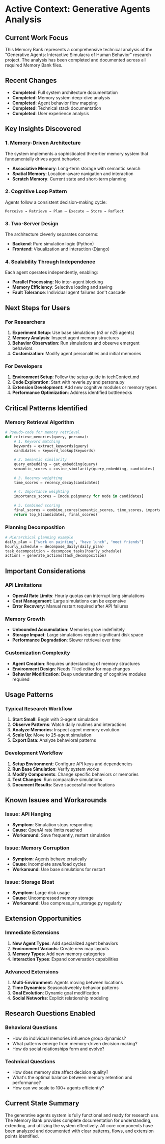 # Active Context: Generative Agents Analysis

## Current Work Focus
This Memory Bank represents a comprehensive technical analysis of the "Generative Agents: Interactive Simulacra of Human Behavior" research project. The analysis has been completed and documented across all required Memory Bank files.

## Recent Changes
- **Completed**: Full system architecture documentation
- **Completed**: Memory system deep-dive analysis
- **Completed**: Agent behavior flow mapping
- **Completed**: Technical stack documentation
- **Completed**: User experience analysis

## Key Insights Discovered

### 1. **Memory-Driven Architecture**
The system implements a sophisticated three-tier memory system that fundamentally drives agent behavior:
- **Associative Memory**: Long-term storage with semantic search
- **Spatial Memory**: Location-aware navigation and interaction
- **Scratch Memory**: Current state and short-term planning

### 2. **Cognitive Loop Pattern**
Agents follow a consistent decision-making cycle:
```
Perceive → Retrieve → Plan → Execute → Store → Reflect
```

### 3. **Two-Server Design**
The architecture cleverly separates concerns:
- **Backend**: Pure simulation logic (Python)
- **Frontend**: Visualization and interaction (Django)

### 4. **Scalability Through Independence**
Each agent operates independently, enabling:
- **Parallel Processing**: No inter-agent blocking
- **Memory Efficiency**: Selective loading and saving
- **Fault Tolerance**: Individual agent failures don't cascade

## Next Steps for Users

### For Researchers
1. **Experiment Setup**: Use base simulations (n3 or n25 agents)
2. **Memory Analysis**: Inspect agent memory structures
3. **Behavior Observation**: Run simulations and observe emergent behaviors
4. **Customization**: Modify agent personalities and initial memories

### For Developers
1. **Environment Setup**: Follow the setup guide in techContext.md
2. **Code Exploration**: Start with reverie.py and persona.py
3. **Extension Development**: Add new cognitive modules or memory types
4. **Performance Optimization**: Address identified bottlenecks

## Critical Patterns Identified

### Memory Retrieval Algorithm
```python
# Pseudo-code for memory retrieval
def retrieve_memories(query, persona):
    # 1. Keyword matching
    keywords = extract_keywords(query)
    candidates = keyword_lookup(keywords)
    
    # 2. Semantic similarity
    query_embedding = get_embedding(query)
    semantic_scores = cosine_similarity(query_embedding, candidates)
    
    # 3. Recency weighting
    time_scores = recency_decay(candidates)
    
    # 4. Importance weighting
    importance_scores = [node.poignancy for node in candidates]
    
    # 5. Combined scoring
    final_scores = combine_scores(semantic_scores, time_scores, importance_scores)
    return top_k(candidates, final_scores)
```

### Planning Decomposition
```python
# Hierarchical planning example
daily_plan = ["work on painting", "have lunch", "meet friends"]
hourly_schedule = decompose_daily(daily_plan)
task_decomposition = decompose_tasks(hourly_schedule)
actions = generate_actions(task_decomposition)
```

## Important Considerations

### API Limitations
- **OpenAI Rate Limits**: Hourly quotas can interrupt long simulations
- **Cost Management**: Large simulations can be expensive
- **Error Recovery**: Manual restart required after API failures

### Memory Growth
- **Unbounded Accumulation**: Memories grow indefinitely
- **Storage Impact**: Large simulations require significant disk space
- **Performance Degradation**: Slower retrieval over time

### Customization Complexity
- **Agent Creation**: Requires understanding of memory structures
- **Environment Design**: Needs Tiled editor for map changes
- **Behavior Modification**: Deep understanding of cognitive modules required

## Usage Patterns

### Typical Research Workflow
1. **Start Small**: Begin with 3-agent simulation
2. **Observe Patterns**: Watch daily routines and interactions
3. **Analyze Memories**: Inspect agent memory evolution
4. **Scale Up**: Move to 25-agent simulation
5. **Export Data**: Analyze behavioral patterns

### Development Workflow
1. **Setup Environment**: Configure API keys and dependencies
2. **Run Base Simulation**: Verify system works
3. **Modify Components**: Change specific behaviors or memories
4. **Test Changes**: Run comparative simulations
5. **Document Results**: Save successful modifications

## Known Issues and Workarounds

### Issue: API Hanging
- **Symptom**: Simulation stops responding
- **Cause**: OpenAI rate limits reached
- **Workaround**: Save frequently, restart simulation

### Issue: Memory Corruption
- **Symptom**: Agents behave erratically
- **Cause**: Incomplete save/load cycles
- **Workaround**: Use base simulations for restart

### Issue: Storage Bloat
- **Symptom**: Large disk usage
- **Cause**: Uncompressed memory storage
- **Workaround**: Use compress_sim_storage.py regularly

## Extension Opportunities

### Immediate Extensions
1. **New Agent Types**: Add specialized agent behaviors
2. **Environment Variants**: Create new map layouts
3. **Memory Types**: Add new memory categories
4. **Interaction Types**: Expand conversation capabilities

### Advanced Extensions
1. **Multi-Environment**: Agents moving between locations
2. **Time Dynamics**: Seasonal/weekly behavior patterns
3. **Goal Evolution**: Dynamic goal modification
4. **Social Networks**: Explicit relationship modeling

## Research Questions Enabled

### Behavioral Questions
- How do individual memories influence group dynamics?
- What patterns emerge from memory-driven decision making?
- How do social relationships form and evolve?

### Technical Questions
- How does memory size affect decision quality?
- What's the optimal balance between memory retention and performance?
- How can we scale to 100+ agents efficiently?

## Current State Summary
The generative agents system is fully functional and ready for research use. The Memory Bank provides complete documentation for understanding, extending, and utilizing the system effectively. All core components have been analyzed and documented with clear patterns, flows, and extension points identified.
